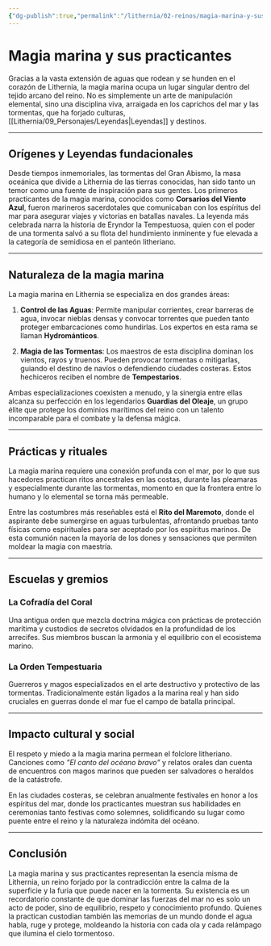 ```yaml
---
{"dg-publish":true,"permalink":"/lithernia/02-reinos/magia-marina-y-sus-practicantes/","title":"Magia marina y sus practicantes","tags":["lithernia","magia","magia-elemental"]}
---
```


# Magia marina y sus practicantes

Gracias a la vasta extensión de aguas que rodean y se hunden en el corazón de Lithernia, la magia marina ocupa un lugar singular dentro del tejido arcano del reino. No es simplemente un arte de manipulación elemental, sino una disciplina viva, arraigada en los caprichos del mar y las tormentas, que ha forjado culturas, [[Lithernia/09_Personajes/Leyendas\|Leyendas]] y destinos.

---

## Orígenes y Leyendas fundacionales

Desde tiempos inmemoriales, las tormentas del Gran Abismo, la masa oceánica que divide a Lithernia de las tierras conocidas, han sido tanto un temor como una fuente de inspiración para sus gentes. Los primeros practicantes de la magia marina, conocidos como **Corsarios del Viento Azul**, fueron marineros sacerdotales que comunicaban con los espíritus del mar para asegurar viajes y victorias en batallas navales. La leyenda más celebrada narra la historia de Eryndor la Tempestuosa, quien con el poder de una tormenta salvó a su flota del hundimiento inminente y fue elevada a la categoría de semidiosa en el panteón litheriano.

---

## Naturaleza de la magia marina

La magia marina en Lithernia se especializa en dos grandes áreas:

1. **Control de las Aguas**: Permite manipular corrientes, crear barreras de agua, invocar nieblas densas y convocar torrentes que pueden tanto proteger embarcaciones como hundirlas. Los expertos en esta rama se llaman **Hydrománticos**.

2. **Magia de las Tormentas**: Los maestros de esta disciplina dominan los vientos, rayos y truenos. Pueden provocar tormentas o mitigarlas, guiando el destino de navíos o defendiendo ciudades costeras. Estos hechiceros reciben el nombre de **Tempestarios**.

Ambas especializaciones coexisten a menudo, y la sinergia entre ellas alcanza su perfección en los legendarios **Guardias del Oleaje**, un grupo élite que protege los dominios marítimos del reino con un talento incomparable para el combate y la defensa mágica.

---

## Prácticas y rituales

La magia marina requiere una conexión profunda con el mar, por lo que sus hacedores practican ritos ancestrales en las costas, durante las pleamaras y especialmente durante las tormentas, momento en que la frontera entre lo humano y lo elemental se torna más permeable.

Entre las costumbres más reseñables está el **Rito del Maremoto**, donde el aspirante debe sumergirse en aguas turbulentas, afrontando pruebas tanto físicas como espirituales para ser aceptado por los espíritus marinos. De esta comunión nacen la mayoría de los dones y sensaciones que permiten moldear la magia con maestría.

---

## Escuelas y gremios

### La Cofradía del Coral

Una antigua orden que mezcla doctrina mágica con prácticas de protección marítima y custodios de secretos olvidados en la profundidad de los arrecifes. Sus miembros buscan la armonía y el equilibrio con el ecosistema marino.

### La Orden Tempestuaria

Guerreros y magos especializados en el arte destructivo y protectivo de las tormentas. Tradicionalmente están ligados a la marina real y han sido cruciales en guerras donde el mar fue el campo de batalla principal.

---

## Impacto cultural y social

El respeto y miedo a la magia marina permean el folclore litheriano. Canciones como *"El canto del océano bravo"* y relatos orales dan cuenta de encuentros con magos marinos que pueden ser salvadores o heraldos de la catástrofe. 

En las ciudades costeras, se celebran anualmente festivales en honor a los espíritus del mar, donde los practicantes muestran sus habilidades en ceremonias tanto festivas como solemnes, solidificando su lugar como puente entre el reino y la naturaleza indómita del océano.

---

## Conclusión

La magia marina y sus practicantes representan la esencia misma de Lithernia, un reino forjado por la contradicción entre la calma de la superficie y la furia que puede nacer en la tormenta. Su existencia es un recordatorio constante de que dominar las fuerzas del mar no es solo un acto de poder, sino de equilibrio, respeto y conocimiento profundo. Quienes la practican custodian también las memorias de un mundo donde el agua habla, ruge y protege, moldeando la historia con cada ola y cada relámpago que ilumina el cielo tormentoso.